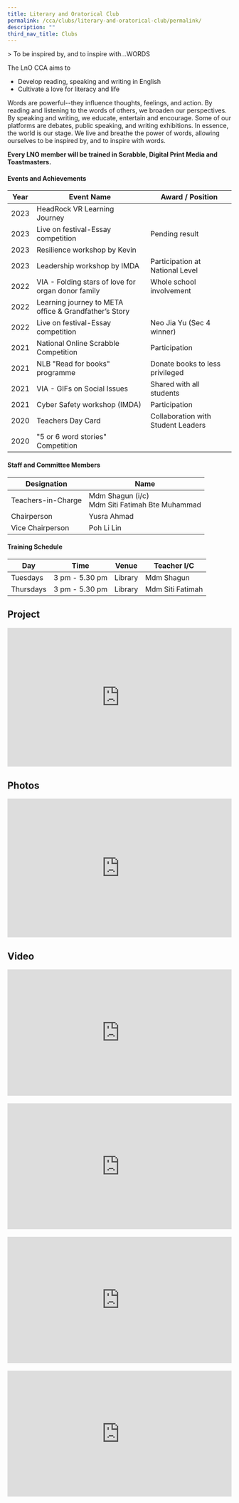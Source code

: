 ```yaml
---
title: Literary and Oratorical Club
permalink: /cca/clubs/literary-and-oratorical-club/permalink/
description: ""
third_nav_title: Clubs
---
```

&gt; To be inspired by, and to inspire with...WORDS

The LnO CCA aims to

* Develop reading, speaking and writing in English
* Cultivate a love for literacy and life

Words are powerful--they influence thoughts, feelings, and action. By reading and listening to the words of others, we broaden our perspectives. By speaking and writing, we educate, entertain and encourage. Some of our platforms are debates, public speaking, and writing exhibitions. In essence, the world is our stage. We live and breathe the power of words, allowing ourselves to be inspired by, and to inspire with words.&nbsp;

**Every LNO member will be trained in Scrabble, Digital Print Media and Toastmasters.**

#### Events and Achievements

| Year | Event Name | Award / Position |
| --- | --- | --- |
| 2023 | HeadRock VR Learning Journey | |
| 2023 | Live on festival-Essay competition | Pending result| 
| 2023 | Resilience workshop by Kevin | |
| 2023 | Leadership workshop by IMDA | Participation at National Level |
| 2022 | VIA - Folding stars of love for organ donor family | Whole school involvement |
| 2022 | Learning journey to META office &amp;   Grandfather’s Story |
| 2022 | Live on festival-Essay competition | Neo Jia Yu (Sec 4 winner)| 
| 2021 | National Online Scrabble Competition | Participation |
| 2021 | NLB "Read for books" programme | Donate books to less privileged |
|2021 | VIA - GIFs on Social Issues | Shared with all students |
| 2021 | Cyber Safety workshop (IMDA) | Participation |
| 2020 | Teachers Day Card | Collaboration with Student Leaders |
| 2020 | "5 or 6 word stories" Competition | | 


#### Staff and Committee Members

|Designation|Name|
|---	|---	|
| Teachers-in-Charge 	|Mdm Shagun (i/c)<br>Mdm Siti Fatimah Bte Muhammad 	|
| Chairperson 	| Yusra Ahmad 	|
| Vice Chairperson 	| Poh Li Lin 	|

#### Training Schedule

| Day | Time | Venue | Teacher I/C |
| --- | --- | --- | --- |
| Tuesdays | 3 pm - 5.30 pm | Library | Mdm Shagun |
| Thursdays | 3 pm - 5.30 pm | Library | Mdm Siti Fatimah |

Project
-----
<div style="position:relative;width:100%;padding-bottom: 62%;height: 0; overflow: hidden;"><iframe src="https://docs.google.com/presentation/d/e/2PACX-1vRWcsH6h-EcBG7CK0MfB98TzbFrXUHbS_pneh-KRv-dcGR2aB4itMNATxNBj4crbDnVXcUbnsgWTyQL/embed?start=false&amp;loop=false&amp;delayms=3000" frameborder="0" style="position: absolute; top: 0; left: 0; width: 100%; height: 100%;"></iframe>
</div>

Photos
------
<div style="position:relative;width:100%;padding-bottom: 62%;height: 0; overflow: hidden;"><iframe src="https://docs.google.com/presentation/d/e/2PACX-1vQpsPaC3RHyZ8joVxze5w5FzpMIAEjlyKC-v5zgA6dpFOzF-NOCOQRT-TZQDUgvdWF_DbbKoD4R2fTn/embed?start=1&amp;loop=1&amp;delayms=3000" frameborder="0" style="position: absolute; top: 0; left: 0; width: 100%; height: 100%;"></iframe></div>

Video
-----

<div style="position:relative;width:100%;padding-bottom: 56.25%;height: 0; overflow: hidden;"><iframe src="https://www.youtube.com/embed/PItBcyJyoy0?si=CpklThkycOsGNNzp" title="LNO - CCA Promotional Video 2023" frameborder="0" allow="accelerometer; autoplay; clipboard-write; encrypted-media; gyroscope; picture-in-picture" allowfullscreen="" style="position: absolute; top: 0; left: 0; width: 100%; height: 100%;"></iframe></div>

<br>

<div style="position:relative;width:100%;padding-bottom: 56.25%;height: 0; overflow: hidden;"><iframe src="https://www.youtube.com/embed/AHBwHhcckDc" title="LNO - CCA Promotional Video 2023" frameborder="0" allow="accelerometer; autoplay; clipboard-write; encrypted-media; gyroscope; picture-in-picture" allowfullscreen="" style="position: absolute; top: 0; left: 0; width: 100%; height: 100%;"></iframe></div>

<br>

<div style="position:relative;width:100%;padding-bottom: 56.25%;height: 0; overflow: hidden;"><iframe src="https://www.youtube.com/embed/3vf_1M0FM3s" title="LNO Open House Video 2023" frameborder="0" allow="accelerometer; autoplay; clipboard-write; encrypted-media; gyroscope; picture-in-picture" allowfullscreen="" style="position: absolute; top: 0; left: 0; width: 100%; height: 100%;"></iframe></div>

<br>

<div style="position:relative;width:100%;padding-bottom: 56.25%;height: 0; overflow: hidden;"><iframe src="https://www.youtube.com/embed/qy1w6NWcc88" title="Literary &amp; Orators Club 2023" frameborder="0" allow="accelerometer; autoplay; clipboard-write; encrypted-media; gyroscope; picture-in-picture" allowfullscreen="" style="position: absolute; top: 0; left: 0; width: 100%; height: 100%;"></iframe></div>